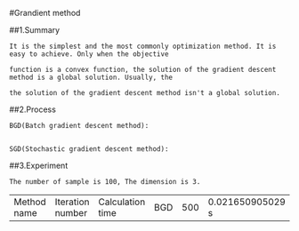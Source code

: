 #Grandient method

##1.Summary

    It is the simplest and the most commonly optimization method. It is easy to achieve. Only when the objective 
    
    function is a convex function, the solution of the gradient descent method is a global solution. Usually, the 

    the solution of the gradient descent method isn't a global solution.
    
##2.Process
    
    BGD(Batch gradient descent method):
    
    
    SGD(Stochastic gradient descent method):
    
##3.Experiment

    The number of sample is 100, The dimension is 3.
<table>
<tr>
<td> Method name </td> <td> Iteration number</td> <td> Calculation time </td>

<td> BGD </td> <td> 500 </td> <td> 0.021650905029 s </td>

<td> SGD </td> <td> 150 </td> <td> 0.176577097458 s </td>

</tr>
</table>
    
    
